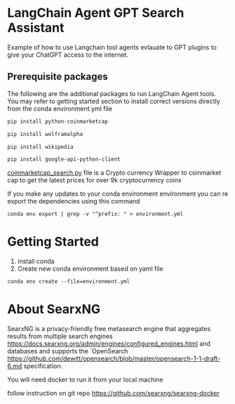 # LangChain Agent GPT Search Assistant

Example of how to use Langchain tool agents evlauate to GPT plugins 
to give your ChatGPT access to the internet. 

## Prerequisite packages 

The following are the additional packages to run LangChain Agent tools. 
You may refer to getting started section to install correct versions directly from the conda environment.yml file

```bash 
pip install python-coinmarketcap

pip install wolframalpha

pip install wikipedia

pip install google-api-python-client

```
[coinmarketcap_search.py](coinmarketcap_search.py) file is a Crypto currency Wrapper 
to coinmarket cap to get the latest prices for over 9k cryptocurrency coins


If you make any updates to your conda environment environment you can re export the dependencies using 
this command 

```commandline
conda env export | grep -v "^prefix: " > environment.yml
```

# Getting Started 

1. install conda 
2. Create new conda environment based on yaml file 

```commandline
conda env create --file=environment.yml
```

# About SearxNG

SearxNG is a privacy-friendly free metasearch engine that aggregates results from
multiple search engines
https://docs.searxng.org/admin/engines/configured_engines.html and databases and
supports the `OpenSearch 
https://github.com/dewitt/opensearch/blob/master/opensearch-1-1-draft-6.md
specification.

You will need docker to run it from your local machine

follow instruction on git repo https://github.com/searxng/searxng-docker